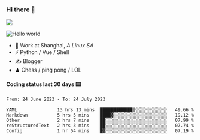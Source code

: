 ### Hi there 👋
![](https://komarev.com/ghpvc/?username=Xuhandsome)


<img src="https://github-readme-stats.vercel.app/api?username=XuHandsome&show_icons=true&theme=merko" alt="Hello world">

<br/>

- 🍻  Work at Shanghai, _A Linux SA_
- ⚡  Python / Vue / Shell
- ✍️  Blogger
- ♟  Chess / ping pong / LOL

#### Coding status last 30 days ⌨️

<!--START_SECTION:waka-->

```text
From: 24 June 2023 - To: 24 July 2023

YAML               13 hrs 13 mins  ████████████▒░░░░░░░░░░░░   49.66 %
Markdown           5 hrs 5 mins    ████▓░░░░░░░░░░░░░░░░░░░░   19.12 %
Other              2 hrs 7 mins    ██░░░░░░░░░░░░░░░░░░░░░░░   07.99 %
reStructuredText   2 hrs 3 mins    ██░░░░░░░░░░░░░░░░░░░░░░░   07.74 %
Config             1 hr 54 mins    █▓░░░░░░░░░░░░░░░░░░░░░░░   07.19 %
```

<!--END_SECTION:waka-->
